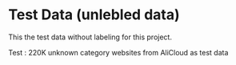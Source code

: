 # Test Data (unlebled data)

This the test data without labeling for this project.

Test : 220K unknown category websites from AliCloud as test data
